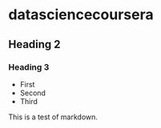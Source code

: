 datasciencecoursera
===================

## Heading 2
### Heading 3

* First
* Second
* Third

This is a test of markdown. 
